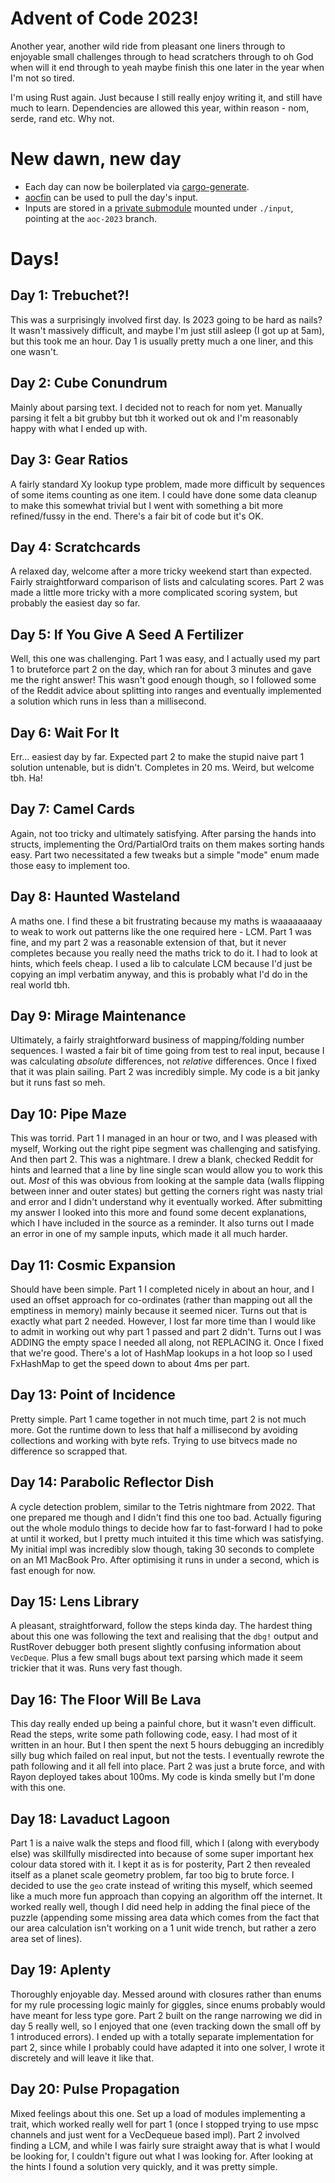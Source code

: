 # Advent of Code 2023!

Another year, another wild ride from pleasant one liners through to enjoyable small challenges
through to head scratchers through to oh God when will it end through to yeah maybe finish this
one later in the year when I'm not so tired.

I'm using Rust again. Just because I still really enjoy writing it, and still have much to learn.
Dependencies are allowed this year, within reason - nom, serde, rand etc. Why not.

# New dawn, new day

- Each day can now be boilerplated via [cargo-generate](https://github.com/dwalker109/aoc-input).
- [aocfin](https://github.com/dwalker109/aoc-input) can be used to pull the day's input.
- Inputs are stored in a [private submodule](https://github.com/dwalker109/aoc-input) mounted under `./input`, pointing at the `aoc-2023` branch.

# Days!

## Day 1: Trebuchet?!

This was a surprisingly involved first day. Is 2023 going to be hard as nails?
It wasn't massively difficult, and maybe I'm just still asleep (I got up at 5am),
but this took me an hour. Day 1 is usually pretty much a one liner, and this one
wasn't.

## Day 2: Cube Conundrum

Mainly about parsing text. I decided not to reach for nom yet. Manually parsing it
felt a bit grubby but tbh it worked out ok and I'm reasonably happy with what I 
ended up with. 

## Day 3: Gear Ratios

A fairly standard Xy lookup type problem, made more difficult by sequences of
some items counting as one item. I could have done some data cleanup to make this
somewhat trivial but I went with something a bit more refined/fussy in the end. 
There's a fair bit of code but it's OK.

## Day 4: Scratchcards

A relaxed day, welcome after a more tricky weekend start than expected. Fairly
straightforward comparison of lists and calculating scores. Part 2 was made a little
more tricky with a more complicated scoring system, but probably the easiest day so far.

## Day 5: If You Give A Seed A Fertilizer

Well, this one was challenging. Part 1 was easy, and I actually used my part 1 to 
bruteforce part 2 on the day, which ran for about 3 minutes and gave me the right answer!
This wasn't good enough though, so I followed some of the Reddit advice about splitting
into ranges and eventually implemented a solution which runs in less than a millisecond.

## Day 6: Wait For It

Err... easiest day by far. Expected part 2 to make the stupid naive part 1 solution
untenable, but is didn't. Completes in 20 ms. Weird, but welcome tbh. Ha!

## Day 7: Camel Cards

Again, not too tricky and ultimately satisfying. After parsing the hands into structs,
implementing the Ord/PartialOrd traits on them makes sorting hands easy. Part two
necessitated a few tweaks but a simple "mode" enum made those easy to implement too.

## Day 8: Haunted Wasteland

A maths one. I find these a bit frustrating because my maths is waaaaaaaay to weak to
work out patterns like the one required here - LCM. Part 1 was fine, and my part 2 was
a reasonable extension of that, but it never completes because you really need the maths
trick to do it. I had to look at hints, which feels cheap. I used a lib to calculate LCM
because I'd just be copying an impl verbatim anyway, and this is probably what I'd do
in the real world tbh.

## Day 9: Mirage Maintenance

Ultimately, a fairly straightforward business of mapping/folding number sequences.
I wasted a fair bit of time going from test to real input, because I was calculating
*absolute* differences, not *relative* differences. Once I fixed that it was plain
sailing. Part 2 was incredibly simple. My code is a bit janky but it runs fast
so meh.

## Day 10: Pipe Maze

This was torrid. Part 1 I managed in an hour or two, and I was pleased with myself,
Working out the right pipe segment was challenging and satisfying. And then part 2.
This was a nightmare. I drew a blank, checked Reddit for hints and learned that a 
line by line single scan would allow you to work this out. *Most* of this was obvious
from looking at the sample data (walls flipping between inner and outer states) but
getting the corners right was nasty trial and error and I didn't understand why it eventually
worked. After submitting my answer I looked into this more and found some decent 
explanations, which I have included in the source as a reminder. It also turns out 
I made an error in one of my sample inputs, which made it all much harder.

## Day 11: Cosmic Expansion

Should have been simple. Part 1 I completed nicely in about an hour, and I used
an offset approach for co-ordinates (rather than mapping out all the emptiness
in memory) mainly because it seemed nicer. Turns out that is exactly what part 2
needed. However, I lost far more time than I would like to admit in working out
why part 1 passed and part 2 didn't. Turns out I was ADDING the empty space I needed
all along, not REPLACING it. Once I fixed that we're good. There's a lot of HashMap
lookups in a hot loop so I used FxHashMap to get the speed down to about 4ms per part.

## Day 13: Point of Incidence

Pretty simple. Part 1 came together in not much time, part 2 is not much more. 
Got the runtime down to less that half a millisecond by avoiding collections and
working with byte refs. Trying to use bitvecs made no difference so scrapped that.

## Day 14: Parabolic Reflector Dish

A cycle detection problem, similar to the Tetris nightmare from 2022. That one 
prepared me though and I didn't find this one too bad. Actually figuring out the 
whole modulo things to decide how far to fast-forward I had to poke at until it
worked, but I pretty much intuited it this time which was satisfying. My initial
impl was incredibly slow though, taking 30 seconds to complete on an M1 MacBook Pro.
After optimising it runs in under a second, which is fast enough for now.

## Day 15: Lens Library

A pleasant, straightforward, follow the steps kinda day. The hardest thing about this
one was following the text and realising that the `dbg!` output and RustRover debugger
both present slightly confusing information about `VecDeque`. Plus a few small bugs
about text parsing which made it seem trickier that it was. Runs very fast though.

## Day 16: The Floor Will Be Lava

This day really ended up being a painful chore, but it wasn't even difficult. Read 
the steps, write some path following code, easy. I had most of it written in an hour.
But I then spent the next 5 hours debugging an incredibly silly bug which failed on
real input, but not the tests. I eventually rewrote the path following and it all
fell into place. Part 2 was just a brute force, and with Rayon deployed takes about
100ms. My code is kinda smelly but I'm done with this one.

## Day 18: Lavaduct Lagoon

Part 1 is a naive walk the steps and flood fill, which I (along with everybody else)
was skillfully misdirected into because of some super important hex colour data stored
with it. I kept it as is for posterity, Part 2 then revealed itself as a planet scale 
geometry problem, far too big to brute force. I decided to use the `geo` crate instead 
of writing this myself, which seemed like a much more fun approach than copying an 
algorithm off the internet. It worked really well, though I did need help in adding 
the final piece of the puzzle (appending some missing area data which comes from the 
fact that our area calculation isn't working on a 1 unit wide trench, but rather a 
zero area set of lines).

## Day 19: Aplenty

Thoroughly enjoyable day. Messed around with closures rather than enums for my rule
processing logic mainly for giggles, since enums probably would have meant for less
type gore. Part 2 built on the range narrowing we did in day 5 really well, so I 
enjoyed that one (even tracking down the small off by 1 introduced errors). I ended
up with a totally separate implementation for part 2, since while I probably could 
have adapted it into one solver, I wrote it discretely and will leave it like that.

## Day 20: Pulse Propagation

Mixed feelings about this one. Set up a load of modules implementing a trait, which 
worked really well for part 1 (once I stopped trying to use mpsc channels and just
went for a VecDequeue based impl). Part 2 involved finding a LCM, and while I 
was fairly sure straight away that is what I would be looking for, I couldn't
figure out what I was looking for. After looking at the hints I found a solution
very quickly, and it was pretty simple.


